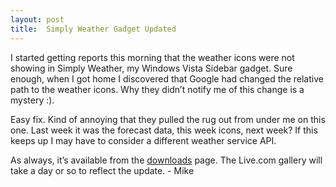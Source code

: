 ```yaml
---
layout: post
title:  Simply Weather Gadget Updated
---
```

I started getting reports this morning that the weather icons were not showing in Simply Weather, my Windows Vista Sidebar gadget. Sure enough, when I got home I discovered that Google had changed the relative path to the weather icons. Why they didn’t notify me of this change is a mystery :).

Easy fix. Kind of annoying that they pulled the rug out from under me on this one. Last week it was the forecast data, this week icons, next week? If this keeps up I may have to consider a different weather service API.

As always, it’s available from the [downloads](/downloads) page. The Live.com gallery will take a day or so to reflect the update. - Mike
